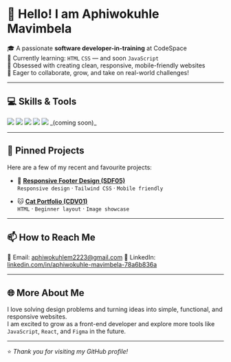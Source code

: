 # 👋 Hello! I am **Aphiwokuhle Mavimbela**

🎓 A passionate **software developer-in-training** at CodeSpace  
🌱 Currently learning: `HTML` `CSS` — and soon `JavaScript`  
🚀 Obsessed with creating clean, responsive, mobile-friendly websites  
💼 Eager to collaborate, grow, and take on real-world challenges!

---

## 💻 Skills & Tools

<img src="https://img.shields.io/badge/HTML5-E34F26?style=flat&logo=html5&logoColor=white" />  
<img src="https://img.shields.io/badge/CSS3-1572B6?style=flat&logo=css3&logoColor=white" />  
<img src="https://img.shields.io/badge/Git-F05032?style=flat&logo=git&logoColor=white" />  
<img src="https://img.shields.io/badge/GitHub-181717?style=flat&logo=github&logoColor=white" />  
<img src="https://img.shields.io/badge/JavaScript-F7DF1E?style=flat&logo=javascript&logoColor=black" /> _(coming soon)_

---

## 📌 Pinned Projects

Here are a few of my recent and favourite projects:

- 🔗 [**Responsive Footer Design (SDF05)**](https://github.com/Aphiwo-kuhle/Module_08_APHMAV25477_PTO2505_GroupA_Aphiwo-kuhle_SDF05.git)  
  `Responsive design` · `Tailwind CSS` · `Mobile friendly`

- 🐱 [**Cat Portfolio (CDV01)**](https://github.com/Aphiwo-kuhle/Module_06_APHMAV25477_PTO2505_GroupA_Aphiwo-kuhle_SDF03.git)  
  `HTML` · `Beginner layout` · `Image showcase`

---

## 📫 How to Reach Me
📧 Email: [aphiwokuhlem2223@gmail.com](mailto:aphiwokuhlem2223@gmail.com)
💼 LinkedIn: [linkedin.com/in/aphiwokuhle-mavimbela-78a6b836a](https://www.linkedin.com/in/aphiwokuhle-mavimbela-78a6b836a)

---

## 🌐 More About Me

I love solving design problems and turning ideas into simple, functional, and responsive websites.  
I am excited to grow as a front-end developer and explore more tools like `JavaScript`, `React`, and `Figma` in the future.

---

⭐️ _Thank you for visiting my GitHub profile!_
